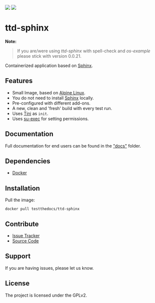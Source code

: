 [![](https://images.microbadger.com/badges/image/testthedocs/ttd-sphinx.svg)](https://microbadger.com/images/testthedocs/ttd-sphinx "Get your own image badge on microbadger.com")
[![](https://images.microbadger.com/badges/version/testthedocs/ttd-sphinx.svg)](https://microbadger.com/images/testthedocs/ttd-sphinx "Get your own version badge on microbadger.com")

# ttd-sphinx


**Note:**

> If you are/were using *ttd-sphinx* with spell-check and *os-example* please stick with version 0.0.21.



Containerized application based on [Sphinx](http://www.sphinx-doc.org/en/stable/).

## Features

- Small Image, based on [Alpine Linux](http://www.alpinelinux.org/).
- You do not need to install [Sphinx](http://www.sphinx-doc.org/en/stable/) locally.
- Pre-configured with different add-ons.
- A new, clean and 'fresh' build with every test run.
- Uses [Tini](https://github.com/krallin/tini) as `init`.
- Uses [su-exec](https://github.com/ncopa/su-exec) for setting permissions.

## Documentation

Full documentation for end users can be found in the ["docs"](docs) folder.

## Dependencies

- [Docker](https://docker.com "Homepage of docker")

## Installation

Pull the image:

```console
docker pull testthedocs/ttd-sphinx
```

## Contribute

- [Issue Tracker](github.com/testthedocs/ttd-sphinx/issues)
- [Source Code](github.com/testthedocs/ttd-sphinx)

## Support

If you are having issues, please let us know.

## License

The project is licensed under the GPLv2.
